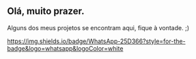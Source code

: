 ## Olá, muito prazer.
Alguns dos meus projetos se encontram aqui, fique à vontade. ;)


<div>
  
  https://img.shields.io/badge/WhatsApp-25D366?style=for-the-badge&logo=whatsapp&logoColor=white  
  
  </div>
